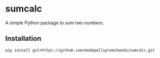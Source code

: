 # sumcalc

A simple Python package to sum two numbers.

## Installation

```bash
pip install git+https://github.com/medepallipremchandu/sumcalc.git
